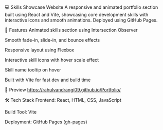 💻 Skills Showcase Website
A responsive and animated portfolio section built using React and Vite, showcasing core development skills with interactive icons and smooth animations. Deployed using GitHub Pages.

🚀 Features
Animated skills section using Intersection Observer

Smooth fade-in, slide-in, and bounce effects

Responsive layout using Flexbox

Interactive skill icons with hover scale effect

Skill name tooltip on hover

Built with Vite for fast dev and build time

📸 Preview
https://rahulvandrangi09.github.io/Portfolio/

🛠️ Tech Stack
Frontend: React, HTML, CSS, JavaScript

Build Tool: Vite

Deployment: GitHub Pages (gh-pages)
